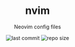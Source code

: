<div align="center">

# nvim
Neovim config files

![last commit](https://img.shields.io/github/last-commit/loenard97/hdf5-viewer?&style=for-the-badge&logo=github&color=000080)
![repo size](https://img.shields.io/github/repo-size/loenard97/hdf5-viewer?&style=for-the-badge&logo=github&color=000080)

</div>
